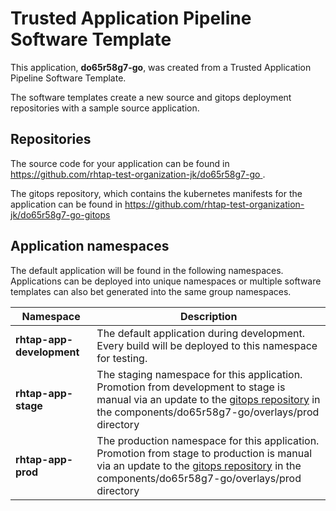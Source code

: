# Trusted Application Pipeline Software Template

This application, **do65r58g7-go**, was created from a Trusted Application Pipeline Software Template.

The software templates create a new source and gitops deployment repositories with a sample source application. 

## Repositories

The source code for your application can be found in [https://github.com/rhtap-test-organization-jk/do65r58g7-go ](https://github.com/rhtap-test-organization-jk/do65r58g7-go ).
 
The gitops repository, which contains the kubernetes manifests for the application can be found in 
[https://github.com/rhtap-test-organization-jk/do65r58g7-go-gitops ](https://github.com/rhtap-test-organization-jk/do65r58g7-go-gitops ) 

## Application namespaces 

The default application will be found in the following namespaces. Applications can be deployed into unique namespaces or multiple software templates can also bet generated into the same group namespaces.  

|  Namespace   |  Description   |  
| -------- | -------- |   
| **rhtap-app-development** | The default application during development. Every build will be deployed to this namespace for testing. | 
| **rhtap-app-stage** | The staging namespace for this application. Promotion from development to stage is manual via an update to the [gitops repository](https://github.com/rhtap-test-organization-jk/do65r58g7-go-gitops ) in the components/do65r58g7-go/overlays/prod directory |  
| **rhtap-app-prod** | The production namespace for this application. Promotion from stage to production is manual via an update to the [gitops repository](https://github.com/rhtap-test-organization-jk/do65r58g7-go-gitops ) in the components/do65r58g7-go/overlays/prod directory | 